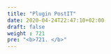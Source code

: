 ```yaml
---
title: "Plugin PostIT"
date: 2020-04-24T22:47:10+02:00
draft: false
weight : 721
pre: "<b>721. </b>"
---
```



